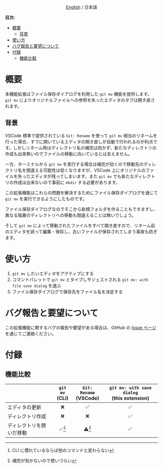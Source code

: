 
<p align="center"><a href="https://tettekete.github.io/vscode-git-mv-with-save-dialog-extension/">English</a> / 日本語</p>

**目次:**

- [概要](#概要)
	- [背景](#背景)
- [使い方](#使い方)
- [バグ報告と要望について](#バグ報告と要望について)
- [付録](#付録)
	- [機能比較](#機能比較)


# 概要

本機能拡張はファイル保存ダイアログを利用した `git mv` 機能を提供します。
`git mv` によりオリジナルファイルへの参照を失ったエディタのタブは開き直されます。

## 背景

VSCode 標準で提供されている `Git: Rename` を使って `git mv` 相当のリネームを行った場合、すでに開いているエディタの開き直しが自動で行われるのが利点です。しかしリネーム時はディレクトリ名の補完は効かず、新たなディレクトリの作成も出来無いのでファイルの移動に向いているとは言えません。

一方、ターミナルから `git mv` を実行する場合は補完が効くので移動先のディレクトリ名を間違える可能性は低くなりますが、VSCode 上にオリジナルのファイルを失ったエディタが残ってしまいます。また `git mv` でも新たなディレクトリの作成は出来ないので事前に `mkdir` する必要があります。

この拡張機能はこれらの問題を解決するためにファイル保存ダイアログを通じて `git mv` を実行できるようにしたものです。

ファイル保存ダイアログなのでそこから新規フォルダを作ることもできますし、異なる階層のディレクトリへの移動も間違えることは無いでしょう。

そして `git mv` によって移動されたファイルをすべて開き直すので、リネーム前のエディタを誤って編集・保存し、古いファイルが保存されてしまう事故も防ぎます。


# 使い方

1. `git mv` したいエディタをアクティブにする
2. コマンドパレットで `git mv` とタイプしサジェストされる `git mv: with file save dialog` を選ぶ
3. ファイル保存ダイアログで保存先をファイル名を決定する


# バグ報告と要望について

この拡張機能に関するバグの報告や要望がある場合は、GitHub の [Issue ページ](https://github.com/tettekete/vscode-git-mv-with-save-dialog-extension/issues)を通じてご連絡ください。


# 付録
## 機能比較


|              | `git mv`<br/>(CLI) | `Git: Rename`<br/>(VSCode) | `git mv: with save dialog`<br/>(this extension) |
| ------------ | :------: | :-----------: | :-----------------------: |
| エディタの更新     |    ❌️    |       ✅       |             ✅             |
| ディレクトリ作成     |    ❌️    |      ❌️        |             ✅             |
| ディレクトリを跨いだ移動 |    ✅[^1]     |    ⚠️[^2]     |             ✅             |

[^1]: CLI に慣れているならば他のコマンドと変わらない
[^2]: 補完が効かないので使いづらい

